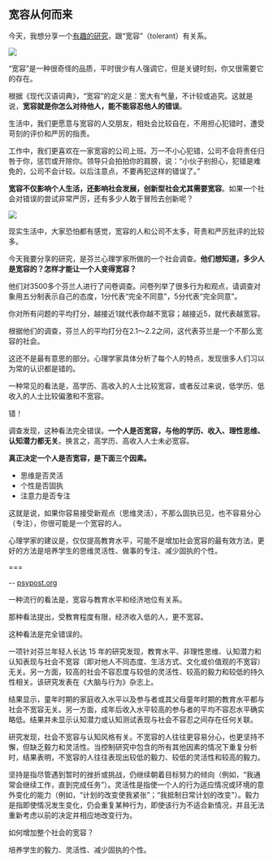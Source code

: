 ## 宽容从何而来

今天，我想分享一个[有趣的研究](https://www.psypost.org/2023/02/contrary-to-popular-opinion-people-with-higher-education-level-and-cognitive-ability-are-not-more-tolerant-67796)，跟“宽容”（tolerant）有关系。

![](https://cdn.beekka.com/blogimg/asset/202401/bg2024012802.webp)

“宽容”是一种很奇怪的品质，平时很少有人强调它，但是关键时刻，你又很需要它的存在。

根据《现代汉语词典》，“宽容”的定义是：宽大有气量，不计较或追究。这就是说，**宽容就是你怎么对待他人，能不能容忍他人的错误**。

生活中，我们更愿意与宽容的人交朋友，相处会比较自在，不用担心犯错时，遭受苛刻的评价和严厉的指责。

工作中，我们更喜欢在一家宽容的公司上班。万一不小心犯错，公司不会将责任归咎于你，惩罚或开除你。领导只会拍拍你的肩膀，说：“小伙子别担心，犯错是难免的，公司不会计较。以后注意点，不要再犯这样的错误了。”

**宽容不仅影响个人生活，还影响社会发展，创新型社会尤其需要宽容**。如果一个社会对错误的尝试非常严厉，还有多少人敢于冒险去创新呢？

![](https://cdn.beekka.com/blogimg/asset/202401/bg2024012801.webp)

现实生活中，大家恐怕都有感觉，宽容的人和公司不太多，苛责和严厉批评的比较多。

今天我要分享的研究，是芬兰心理学家所做的一个社会调查。**他们想知道，多少人是宽容的？怎样才能让一个人变得宽容？**

他们对3500多个芬兰人进行了问卷调查。问卷列举了很多行为和观点，请调查对象用五分制表示自己的态度，1分代表“完全不同意”，5分代表“完全同意”。

你对所有问题的平均打分，越接近1就代表你越不宽容；越接近5，就代表越宽容。

根据他们的调查，芬兰人的平均打分在2.1～2.2之间，这代表芬兰是一个不那么宽容的社会。

这还不是最有意思的部分。心理学家具体分析了每个人的特点，发现很多人们习以为常的认识都是错的。

一种常见的看法是，高学历、高收入的人士比较宽容，或者反过来说，低学历、低收入的人士比较偏激和不宽容。

错！

调查发现，这种看法完全错误。**一个人是否宽容，与他的学历、收入、理性思维、认知潜力都无关**。换言之，高学历、高收入人士未必宽容。

**真正决定一个人是否宽容，是下面三个因素。**

- 思维是否灵活
- 个性是否固执
- 注意力是否专注

这就是说，如果你容易接受新观点（思维灵活），不那么固执已见，也不容易分心（专注），你很可能是一个宽容的人。

心理学家的建议是，仅仅提高教育水平，可能不是增加社会宽容的最有效方法，更好的方法是培养学生的思维灵活性、做事的专注、减少固执的个性。

===

-- [psypost.org](https://www.psypost.org/2023/02/contrary-to-popular-opinion-people-with-higher-education-level-and-cognitive-ability-are-not-more-tolerant-67796)

一种流行的看法是，宽容与教育水平和经济地位有关系。

那种看法提出，受教育程度有限，经济收入低的人，更不宽容。

这种看法是完全错误的。

一项针对芬兰年轻人长达 15 年的研究发现，教育水平、非理性思维、认知潜力和认知表现与社会不宽容（即对他人不同态度、生活方式、文化或价值观的不宽容）无关。另一方面，较高的社会不容忍度与较低的灵活性、较高的毅力和较低的持久性相关。该研究发表在《大脑与行为》杂志上。

结果显示，童年时期的家庭收入水平以及参与者或其父母童年时期的教育水平都与社会不宽容无关。另一方面，成年后收入水平较高的参与者的平均不容忍水平确实略低。结果并未显示认知潜力或认知测试表现与社会不容忍之间存在任何关联。

研究发现，社会不宽容与认知风格有关。不宽容的人往往更容易分心，也更坚持不懈，但缺乏毅力和灵活性。当控制研究中包含的所有其他因素的情况下重复分析时，结果表明，不宽容的人往往表现出较低的毅力、较低的灵活性和较高的毅力。

坚持是指尽管遇到暂时的挫折或挑战，仍继续朝着目标努力的倾向（例如，“我通常会继续工作，直到完成任务”）。灵活性是指使一个人的行为适应情况或环境的意外变化的能力（例如，“计划的改变使我紧张”；“我抵制日常计划的改变”）。毅力是指即使情况发生变化，仍会重复某种行为，即使该行为不适合新情况，并且无法重新考虑以前的决定并相应地改变行为。

如何增加整个社会的宽容？

培养学生的毅力、灵活性、减少固执的个性。